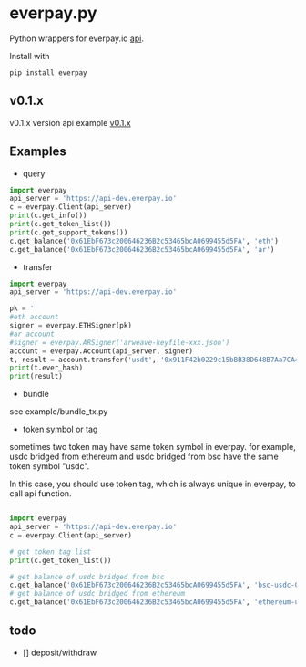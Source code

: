 # everpay.py

Python wrappers for everpay.io [api](https://docs.everpay.io/).

Install with

```
pip install everpay
```

## v0.1.x 
v0.1.x version api example [v0.1.x](./docs/v0.1.x.md)

## Examples

- query

```python
import everpay
api_server = 'https://api-dev.everpay.io'
c = everpay.Client(api_server)
print(c.get_info())
print(c.get_token_list())
print(c.get_support_tokens())
c.get_balance('0x61EbF673c200646236B2c53465bcA0699455d5FA', 'eth')
c.get_balance('0x61EbF673c200646236B2c53465bcA0699455d5FA', 'ar')

```

- transfer

```python
import everpay
api_server = 'https://api-dev.everpay.io'

pk = ''
#eth account
signer = everpay.ETHSigner(pk)
#ar account
#signer = everpay.ARSigner('arweave-keyfile-xxx.json')
account = everpay.Account(api_server, signer)
t, result = account.transfer('usdt', '0x911F42b0229c15bBB38D648B7Aa7CA480eD977d6', 10**6)
print(t.ever_hash)
print(result)

```

- bundle

see example/bundle_tx.py

- token symbol or tag

sometimes two token may have same token symbol in everpay. for example, usdc bridged from ethereum and usdc bridged from bsc have the same token symbol "usdc". 

In this case, you should use token tag, which is always unique in everpay, to call api function.

```python

import everpay
api_server = 'https://api-dev.everpay.io'
c = everpay.Client(api_server)

# get token tag list
print(c.get_token_list())

# get balance of usdc bridged from bsc
c.get_balance('0x61EbF673c200646236B2c53465bcA0699455d5FA', 'bsc-usdc-0x64544969ed7ebf5f083679233325356ebe738930')
# get balance of usdc bridged from ethereum
c.get_balance('0x61EbF673c200646236B2c53465bcA0699455d5FA', 'ethereum-usdc-0xf044320bcc3cd1f6100cd197754c71941469e79c')

```

## todo
- [] deposit/withdraw

